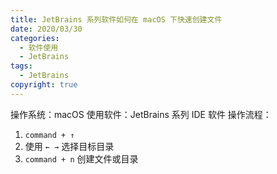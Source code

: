 ```yaml
---
title: JetBrains 系列软件如何在 macOS 下快速创建文件
date: 2020/03/30
categories:
  - 软件使用
  - JetBrains
tags:
  - JetBrains
copyright: true
---
```


操作系统：macOS
使用软件：JetBrains 系列 IDE 软件
操作流程：
1. `command + ↑`
2. 使用 `← →` 选择目标目录
3. `command + n` 创建文件或目录
